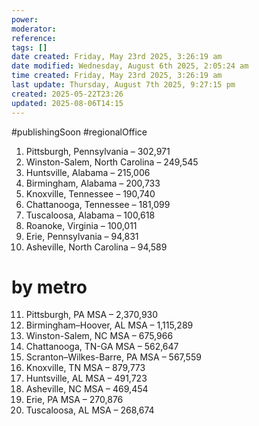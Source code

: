 ```yaml
---
power: 
moderator: 
reference: 
tags: []
date created: Friday, May 23rd 2025, 3:26:19 am
date modified: Wednesday, August 6th 2025, 2:05:24 am
time created: Friday, May 23rd 2025, 3:26:19 am
last update: Thursday, August 7th 2025, 9:27:15 pm
created: 2025-05-22T23:26
updated: 2025-08-06T14:15
---
```

#publishingSoon #regionalOffice
1. Pittsburgh, Pennsylvania – 302,971
2. Winston-Salem, North Carolina – 249,545
3. Huntsville, Alabama – 215,006
4. Birmingham, Alabama – 200,733
5. Knoxville, Tennessee – 190,740
6. Chattanooga, Tennessee – 181,099
7. Tuscaloosa, Alabama – 100,618
8. Roanoke, Virginia – 100,011
9. Erie, Pennsylvania – 94,831
10. Asheville, North Carolina – 94,589

# by metro
11. Pittsburgh, PA MSA – 2,370,930
12. Birmingham–Hoover, AL MSA – 1,115,289
13. Winston-Salem, NC MSA – 675,966
14. Chattanooga, TN-GA MSA – 562,647
15. Scranton–Wilkes-Barre, PA MSA – 567,559
16. Knoxville, TN MSA – 879,773
17. Huntsville, AL MSA – 491,723
18. Asheville, NC MSA – 469,454
19. Erie, PA MSA – 270,876
20. Tuscaloosa, AL MSA – 268,674